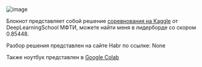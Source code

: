 ![image](https://user-images.githubusercontent.com/78417431/216110875-7ea319e7-e531-483f-b8c8-81bc6b2a2d16.png)


Блокнот представляет собой решение [соревнования на Kaggle](https://www.kaggle.com/competitions/advanced-dls-spring-2021) от DeepLearningSchool МФТИ, 
можете найти меня в лидерборде со скором 0.85448.

Разбор решения представлен на сайте Habr по ссылке: None

Также ноутбук представлен в [Google Colab](https://drive.google.com/file/d/15Tj6BDPFI832XUX2s8ovDpJJAmYeqWPC/view?usp=sharing)
